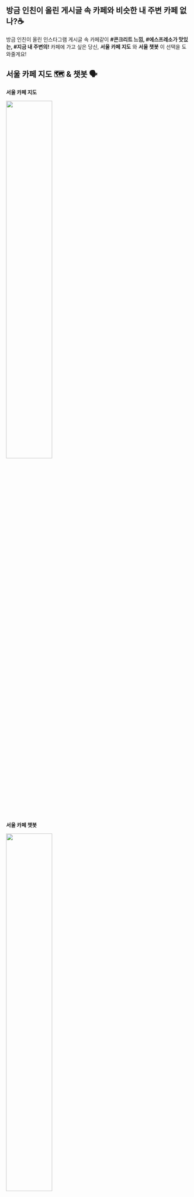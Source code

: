 
## 방금 인친이 올린 게시글 속 카페와 비슷한 내 주변 카페 없나?☕️ 

방금 인친이 올린 인스타그램 게시글 속 카페같이 __#콘크리트 느낌, #에스프레소가 맛있는, #지금 내 주변의!__ 카페에 가고 싶은 당신, __서울 카페 지도__ 와 __서울 챗봇__ 이 선택을 도와줄게요!

## 서울 카페 지도 🗺 & 챗봇 🗣

__서울 카페 지도__  

<img width='50%' src='https://user-images.githubusercontent.com/42338386/105575023-bb69dc80-5dab-11eb-8856-2cc0e49d1fc1.gif'>

__서울 카페 챗봇__  

<img width='50%' src='https://user-images.githubusercontent.com/42338386/105578468-c7619880-5dc3-11eb-9a04-e7943c601fd8.gif'>


## 프로젝트 과정

### 목차
   - 분석 기획 & 아이디어 도출
   - 카페 분류 구조

## #카페스타그램
### [고유명사] 카페에서 만족스러운 시간을 보낸 후, 그 기분을 인스타그램에 기록하는 일종의 의식
때문에 우린 처음 가는 카페에 방문하기 전 인스타그램에 카페를 검색해보곤 합니다. 어떤 사진들이 업로드되는지 보면 그들이 카페에서 어떤 시간을 보냈는지, 어떤 메뉴가 맛있는지 가보지 않고도 알 수 있습니다. 아래는 카페 mk2를 검색한 모습입니다. 이미지가 모여져 있는 모습에서 카페의 분위기가 느껴지지않나요?   

<img width='30%' src='https://user-images.githubusercontent.com/42338386/106733676-8421e800-6655-11eb-8750-af5f6b456fb3.png'> 

## 프로젝트 아이디어 도출
카페 mk2에 방문한 이들은 위와 같은 패턴화된 게시글을 업로드합니다.  
공사장 느낌, 통창, 서촌카페'의 특징을 가진 카페는 mk2뿐일까요? 
__'#카페스타그램은 해당 카페의 분위기와 시그니처 메뉴같은 대략의 데이터를 내포하고 있다'__  
라는 아이디어에서 프로젝트를 시작하였습니다. 


   

<img src="https://user-images.githubusercontent.com/42338386/106738618-7ff8c900-665b-11eb-9abc-f042b629643f.png" width='50%'>

  
## Keyword
__Instagram crawling, MongDB,Flask, AWS, Naive Bayes classifier, Google Vision API, Selenium, Kakao map API__


## Architecture

<img src="https://user-images.githubusercontent.com/72846750/105801786-40880800-5fdd-11eb-8ca0-d878457cb5e8.png" width="70%">


